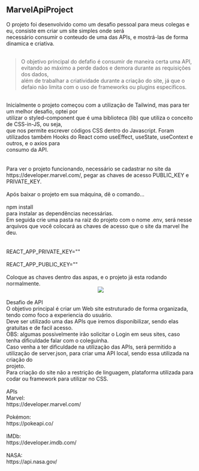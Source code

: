 ## MarvelApiProject<br>
O projeto foi desenvolvido como um desafio pessoal para meus colegas e eu, consiste em criar um site simples onde será<br>
necessário consumir o conteudo de uma das APIs, e mostrá-las de forma dinamica e criativa.<br>
<br>
> O objetivo principal do defafio é consumir de maneira certa uma API, evitando ao máximo a perde dados e demora durante as requisições dos dados,<br>
além de trabalhar a criatividade durante a criação do site, já que o defaio não limita com o uso de frameworks ou plugins especificos.<br>
<br>
Inicialmente o projeto começou com a utilização de Tailwind, mas para ter um melhor desafio, optei por<br>
utilizar o styled-component que é uma biblioteca (lib) que utiliza o conceito de CSS-in-JS, ou seja,<br>
que nos permite escrever códigos CSS dentro do Javascript. Foram utilizados também Hooks do React como useEffect, useState, useContext e outros, e o axios para <br>consumo da API.<br>
<br>
<br>
Para ver o projeto funcionando, necessário se cadastrar no site da https://developer.marvel.com/, pegar as chaves de acesso PUBLIC_KEY e PRIVATE_KEY.<br>
<br>
Após baixar o projeto em sua máquina, dê o comando...<br>
<br>
npm install <br>
para instalar as dependências necessárias.<br>
Em seguida crie uma pasta na raiz do projeto com o nome .env, será nesse arquivos que você colocará as chaves de acesso que o site da marvel lhe deu.<br>
<br>
<br>
REACT_APP_PRIVATE_KEY=""<br>
<br>
REACT_APP_PUBLIC_KEY=""
<br>
<br>
Coloque as chaves dentro das aspas, e o projeto já esta rodando normalmente.
<br>
<div align="center">
<img src="https://user-images.githubusercontent.com/62970346/157896235-5d6675b2-7d9d-40d0-800b-3901c849c7bc.jpeg"/>
</div>
<br>
Desafio de API<br>
O objetivo principal é criar um Web site estruturado de forma organizada, tendo como foco a experiencia do usuário.<br>
Deve ser utilizado uma das APIs que iremos disponibilizar, sendo elas gratuitas e de facil acesso.<br>
OBS: algumas possivelmente irão solicitar o Login em seus sites, caso tenha dificuldade falar com o coleguinha.<br>
Caso venha a ter dificuldade na utilização das APIs, será permitido a utilização de server.json, para criar uma API local, sendo essa utilizada na criação do<br>
projeto.<br>
Para criação do site não a restrição de linguagem, plataforma utilizada para codar ou framework para utilizar no CSS.<br>
<br>
APIs<br>
Marvel:<br>
https://developer.marvel.com/<br>
<br>
Pokémon:<br>
https://pokeapi.co/<br>
<br>
IMDb:<br>
https://developer.imdb.com/<br>
<br>
NASA:<br>
https://api.nasa.gov/<br>
<br>
